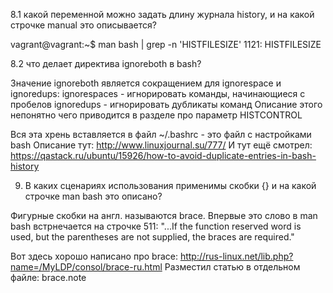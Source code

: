 8.1 какой переменной можно задать длину журнала history, и на какой строчке manual это описывается?

vagrant@vagrant:~$ man bash | grep -n 'HISTFILESIZE'
1121:       HISTFILESIZE

8.2 что делает директива ignoreboth в bash?

Значение ignoreboth является сокращением для ignorespace и ignoredups:
	ignorespaces - игнорировать команды, начинающиеся с пробелов
	ignoredups - игнорировать дубликаты команд
Описание этого непонятно чего приводится в разделе про параметр HISTCONTROL
	
Вся эта хрень вставляется в файл ~/.bashrc - это файл с настройками bash
Описание тут: http://www.linuxjournal.su/777/
И тут ещё смотрел: https://qastack.ru/ubuntu/15926/how-to-avoid-duplicate-entries-in-bash-history

9. В каких сценариях использования применимы скобки {} и на какой строчке man bash это описано?

Фигурные скобки на англ. называются brace. Впервые это слово в man bash встрнечается на строчке 511:
"...If the function reserved word is used, but the parentheses are not supplied, the braces are required."

Вот здесь хорошо написано про brace: http://rus-linux.net/lib.php?name=/MyLDP/consol/brace-ru.html
Разместил статью в отдельном файле: brace.note












